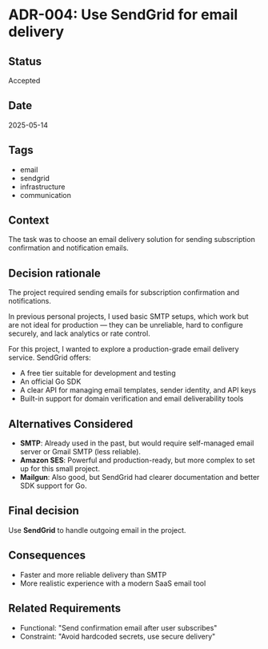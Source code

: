 # ADR-004: Use SendGrid for email delivery

## Status
Accepted

## Date
2025-05-14

## Tags
- email
- sendgrid
- infrastructure
- communication

## Context

The task was to choose an email delivery solution for sending subscription confirmation and notification emails.

## Decision rationale

The project required sending emails for subscription confirmation and notifications.

In previous personal projects, I used basic SMTP setups, which work but are not ideal for production — they can be unreliable, hard to configure securely, and lack analytics or rate control.

For this project, I wanted to explore a production-grade email delivery service. SendGrid offers:

- A free tier suitable for development and testing
- An official Go SDK
- A clear API for managing email templates, sender identity, and API keys
- Built-in support for domain verification and email deliverability tools

## Alternatives Considered

- **SMTP**: Already used in the past, but would require self-managed email server or Gmail SMTP (less reliable).
- **Amazon SES**: Powerful and production-ready, but more complex to set up for this small project.
- **Mailgun**: Also good, but SendGrid had clearer documentation and better SDK support for Go.

## Final decision

Use **SendGrid** to handle outgoing email in the project.

## Consequences

- Faster and more reliable delivery than SMTP
- More realistic experience with a modern SaaS email tool

## Related Requirements

- Functional: "Send confirmation email after user subscribes"
- Constraint: "Avoid hardcoded secrets, use secure delivery"